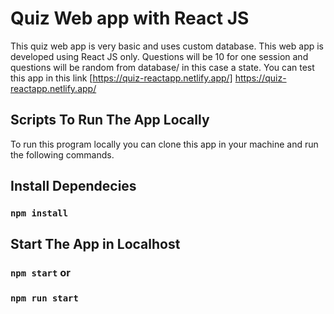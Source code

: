 # Quiz Web app with React JS

This quiz web app is very basic and uses custom database. This web app is developed using React JS only. Questions will be 10 for one session and questions will be random from database/ in this case a state. You can test this app in this link [https://quiz-reactapp.netlify.app/] https://quiz-reactapp.netlify.app/

## Scripts To Run The App Locally

To run this program locally you can clone this app in your machine and run the following commands.

## Install Dependecies
### `npm install`

## Start The App in Localhost
### `npm start` or
### `npm run start`
